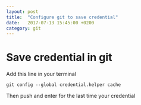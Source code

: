 ```yaml
---
layout: post
title:  "Configure git to save credential"
date:   2017-07-13 15:45:00 +0200
category: git
---
```

# Save credential in git
Add this line in your terminal
```
git config --global credential.helper cache
```
Then push and enter for the last time your credential